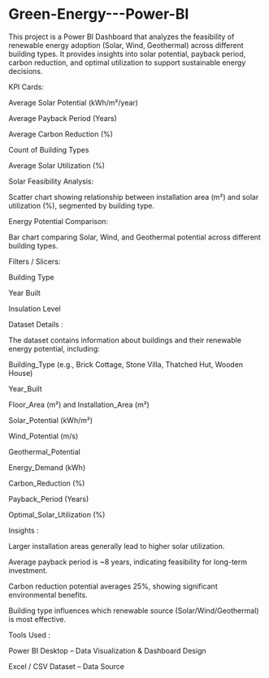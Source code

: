 # Green-Energy---Power-BI
This project is a Power BI Dashboard that analyzes the feasibility of renewable energy adoption (Solar, Wind, Geothermal) across different building types. It provides insights into solar potential, payback period, carbon reduction, and optimal utilization to support sustainable energy decisions.

KPI Cards:

Average Solar Potential (kWh/m²/year)

Average Payback Period (Years)

Average Carbon Reduction (%)

Count of Building Types

Average Solar Utilization (%)

Solar Feasibility Analysis:

Scatter chart showing relationship between installation area (m²) and solar utilization (%), segmented by building type.

Energy Potential Comparison:

Bar chart comparing Solar, Wind, and Geothermal potential across different building types.

Filters / Slicers:

Building Type

Year Built

Insulation Level

 Dataset Details :

The dataset contains information about buildings and their renewable energy potential, including:

Building_Type (e.g., Brick Cottage, Stone Villa, Thatched Hut, Wooden House)

Year_Built

Floor_Area (m²) and Installation_Area (m²)

Solar_Potential (kWh/m²)

Wind_Potential (m/s)

Geothermal_Potential

Energy_Demand (kWh)

Carbon_Reduction (%)

Payback_Period (Years)

Optimal_Solar_Utilization (%)

Insights :

Larger installation areas generally lead to higher solar utilization.

Average payback period is ~8 years, indicating feasibility for long-term investment.

Carbon reduction potential averages 25%, showing significant environmental benefits.

Building type influences which renewable source (Solar/Wind/Geothermal) is most effective.

Tools Used :

Power BI Desktop – Data Visualization & Dashboard Design

Excel / CSV Dataset – Data Source




